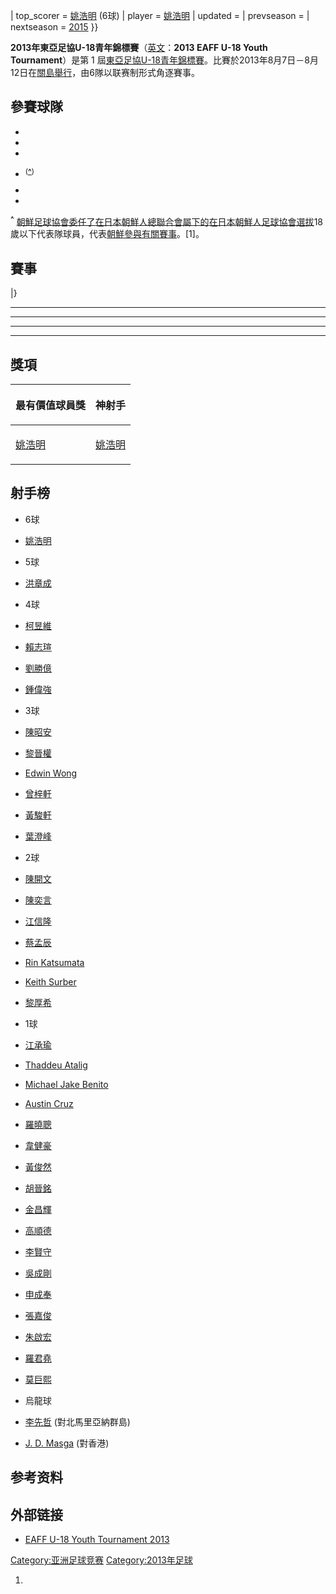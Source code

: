 | top_scorer =  [姚浩明](https://zh.wikipedia.org/wiki/姚浩明 "wikilink")
(6球) | player =  [姚浩明](https://zh.wikipedia.org/wiki/姚浩明 "wikilink") |
updated = | prevseason = | nextseason =
[2015](https://zh.wikipedia.org/wiki/2015年東亞足協U-18青年錦標賽 "wikilink") }}

**2013年東亞足協U-18青年錦標賽**（[英文](https://zh.wikipedia.org/wiki/英文 "wikilink")：**2013
EAFF U-18 Youth Tournament**）是第 1
屆[東亞足協U-18青年錦標賽](../Page/東亞足協U-18青年錦標賽.md "wikilink")。比賽於2013年8月7日－8月12日在[關島舉行](../Page/關島.md "wikilink")，由6隊以联赛制形式角逐賽事。

## 參賽球隊

  -
  -
  -
  - <sup>(**[^](https://zh.wikipedia.org/wiki/#^ "wikilink")**)</sup>

  -
  -

<div id="1">

<sup>**^**</sup>
[朝鮮足球協會委任了](https://zh.wikipedia.org/wiki/朝鮮足球協會 "wikilink")[在日本朝鮮人總聯合會屬下的](https://zh.wikipedia.org/wiki/在日本朝鮮人總聯合會 "wikilink")[在日本朝鮮人足球協會選拔](https://zh.wikipedia.org/wiki/在日本朝鮮人足球協會 "wikilink")18歲以下代表隊球員，代表[朝鮮參與有關賽事](https://zh.wikipedia.org/wiki/朝鮮 "wikilink")。\[1\]。

## 賽事

|}

-----

-----

-----

-----

## 獎項

<table>
<thead>
<tr class="header">
<th><p>最有價值球員獎</p></th>
<th><p>神射手</p></th>
</tr>
</thead>
<tbody>
<tr class="odd">
<td><p><a href="https://zh.wikipedia.org/wiki/姚浩明" title="wikilink">姚浩明</a></p></td>
<td><p><a href="https://zh.wikipedia.org/wiki/姚浩明" title="wikilink">姚浩明</a></p></td>
</tr>
</tbody>
</table>

## 射手榜

  - 6球

<!-- end list -->

  - [姚浩明](https://zh.wikipedia.org/wiki/姚浩明 "wikilink")

<!-- end list -->

  - 5球

<!-- end list -->

  - [洪章成](https://zh.wikipedia.org/wiki/洪章成 "wikilink")

<!-- end list -->

  - 4球

<!-- end list -->

  - [柯昱維](https://zh.wikipedia.org/wiki/柯昱維 "wikilink")

  - [賴志瑄](https://zh.wikipedia.org/wiki/賴志瑄 "wikilink")

<!-- end list -->

  - [劉勝億](https://zh.wikipedia.org/wiki/劉勝億 "wikilink")

  - [鍾偉強](../Page/鍾偉強_\(足球運動員\).md "wikilink")

<!-- end list -->

  - 3球

<!-- end list -->

  - [陳昭安](../Page/陳昭安.md "wikilink")

  - [黎晉權](https://zh.wikipedia.org/wiki/黎晉權 "wikilink")

<!-- end list -->

  - [Edwin
    Wong](https://zh.wikipedia.org/wiki/Edwin_Wong_Tsun_Yue "wikilink")

  - [曾梓軒](https://zh.wikipedia.org/wiki/曾梓軒 "wikilink")

<!-- end list -->

  - [黃駿軒](../Page/黃駿軒.md "wikilink")

  - [葉澄峰](https://zh.wikipedia.org/wiki/葉澄峰 "wikilink")

<!-- end list -->

  - 2球

<!-- end list -->

  - [陳開文](https://zh.wikipedia.org/wiki/陳開文 "wikilink")

  - [陳奕言](https://zh.wikipedia.org/wiki/陳奕言 "wikilink")

  - [江信隆](https://zh.wikipedia.org/wiki/江信隆 "wikilink")

<!-- end list -->

  - [蔡孟辰](https://zh.wikipedia.org/wiki/蔡孟辰 "wikilink")

  - [Rin
    Katsumata](https://zh.wikipedia.org/wiki/Rin_Katsumata "wikilink")

  - [Keith
    Surber](https://zh.wikipedia.org/wiki/Keith_Thomas_Surber "wikilink")

<!-- end list -->

  - [黎厚希](../Page/黎厚希.md "wikilink")

<!-- end list -->

  - 1球

<!-- end list -->

  - [江承瑜](https://zh.wikipedia.org/wiki/江承瑜 "wikilink")

  - [Thaddeu
    Atalig](https://zh.wikipedia.org/wiki/Thaddeus_"T.J."_Atalig "wikilink")

  - [Michael Jake
    Benito](https://zh.wikipedia.org/wiki/Michael_Jake_Calvo_Benito "wikilink")

  - [Austin
    Cruz](https://zh.wikipedia.org/wiki/Austin_Joshua_Cruz "wikilink")

  - [羅曉聰](../Page/羅曉聰.md "wikilink")

  - [韋健豪](../Page/韋健豪.md "wikilink")

<!-- end list -->

  - [黃俊然](https://zh.wikipedia.org/wiki/黃俊然 "wikilink")

  - [胡晉銘](../Page/胡晉銘.md "wikilink")

  - [金昌輝](https://zh.wikipedia.org/wiki/金昌輝 "wikilink")

  - [高順德](https://zh.wikipedia.org/wiki/高順德 "wikilink")

  - [李賢守](https://zh.wikipedia.org/wiki/李賢守 "wikilink")

  - [吳成剛](https://zh.wikipedia.org/wiki/吳成剛 "wikilink")

<!-- end list -->

  - [申成奉](https://zh.wikipedia.org/wiki/申成奉 "wikilink")

  - [張嘉俊](https://zh.wikipedia.org/wiki/張嘉俊 "wikilink")

  - [朱啟宏](https://zh.wikipedia.org/wiki/朱啟宏 "wikilink")

  - [羅君堯](https://zh.wikipedia.org/wiki/羅君堯 "wikilink")

  - [莫巨熙](https://zh.wikipedia.org/wiki/莫巨熙 "wikilink")

<!-- end list -->

  - 烏龍球

<!-- end list -->

  - [李先哲](https://zh.wikipedia.org/wiki/李先哲 "wikilink") (對北馬里亞納群島)

  - [J. D.
    Masga](https://zh.wikipedia.org/wiki/J._D._Malit_Masga "wikilink")
    (對香港)

## 参考资料

## 外部链接

  - [EAFF U-18 Youth
    Tournament 2013](http://www.eaff.com/competitions/2013u18/index.html)

[Category:亚洲足球竞赛](https://zh.wikipedia.org/wiki/Category:亚洲足球竞赛 "wikilink")
[Category:2013年足球](https://zh.wikipedia.org/wiki/Category:2013年足球 "wikilink")

1.